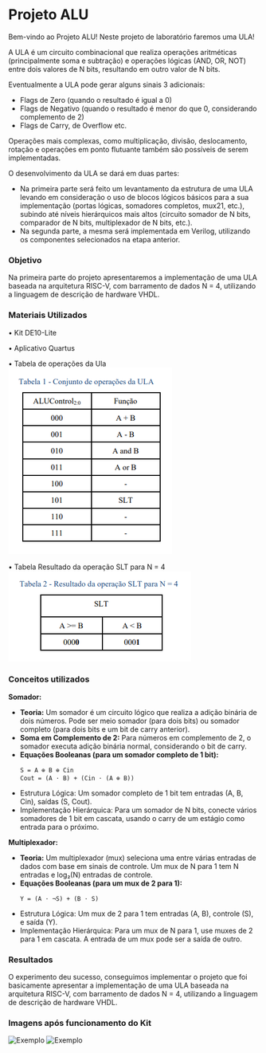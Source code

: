 # Projeto ALU

Bem-vindo ao Projeto ALU! Neste projeto de laboratório faremos uma ULA!

A ULA é um circuito combinacional que realiza
operações aritméticas (principalmente soma e subtração) e operações lógicas (AND, OR, NOT) entre dois
valores de N bits, resultando em outro valor de N bits.

Eventualmente a ULA pode gerar alguns sinais 3
adicionais:
- Flags de Zero (quando o resultado é igual a 0)
- Flags de Negativo (quando o resultado é menor
do que 0, considerando complemento de 2)
- Flags de Carry, de Overflow etc. 

Operações mais complexas, como
multiplicação, divisão, deslocamento, rotação e operações em ponto flutuante também são possíveis de
serem implementadas.

O desenvolvimento da ULA se dará em duas partes: 

- Na primeira parte será feito um levantamento
da estrutura de uma ULA levando em consideração o uso de blocos lógicos básicos para a sua
implementação (portas lógicas, somadores completos, mux21, etc.), subindo até níveis hierárquicos mais
altos (circuito somador de N bits, comparador de N bits, multiplexador de N bits, etc.).
- Na segunda parte,
a mesma será implementada em Verilog, utilizando os componentes selecionados na etapa anterior.

### Objetivo

Na primeira parte do projeto apresentaremos a implementação de uma ULA baseada na arquitetura RISC-V, com barramento de
dados N = 4, utilizando a linguagem de descrição de hardware VHDL.


### Materiais Utilizados

• Kit DE10-Lite

• Aplicativo Quartus 

• Tabela de operações da Ula ![Exemplo](./imagens/FuncAlu.PNG)

• Tabela Resultado da operação SLT para N = 4 ![Exemplo](./imagens/ResAlu.PNG)

### Conceitos utilizados

**Somador:**

- **Teoria:** Um somador é um circuito lógico que realiza a adição binária de dois números. Pode ser meio somador (para dois bits) ou somador completo (para dois bits e um bit de carry anterior).
- **Soma em Complemento de 2:** Para números em complemento de 2, o somador executa adição binária normal, considerando o bit de carry.
- **Equações Booleanas (para um somador completo de 1 bit):**
  ```plaintext
  S = A ⊕ B ⊕ Cin
  Cout = (A ⋅ B) + (Cin ⋅ (A ⊕ B))

- Estrutura Lógica: Um somador completo de 1 bit tem entradas (A, B, Cin), saídas (S, Cout).
- Implementação Hierárquica: Para um somador de N bits, conecte vários somadores de 1 bit em cascata, usando o carry de um estágio como entrada para o próximo.


**Multiplexador:**

- **Teoria:** Um multiplexador (mux) seleciona uma entre várias entradas de dados com base em sinais de controle. Um mux de N para 1 tem N entradas e log₂(N) entradas de controle.
- **Equações Booleanas (para um mux de 2 para 1):**
  ```plaintext
  Y = (A ⋅ ¬S) + (B ⋅ S)

- Estrutura Lógica: Um mux de 2 para 1 tem entradas (A, B), controle (S), e saída (Y).
- Implementação Hierárquica: Para um mux de N para 1, use muxes de 2 para 1 em cascata. A entrada de um mux pode ser a saída de outro.

### Resultados

O experimento deu sucesso, conseguimos implementar o projeto que foi basicamente  apresentar a implementação de uma ULA baseada na arquitetura RISC-V, com barramento de
dados N = 4, utilizando a linguagem de descrição de hardware VHDL.

### Imagens após funcionamento do Kit

![Exemplo](./imagens/LogAlu.PNG)
![Exemplo](./imagens/RTLAlu.PNG)




